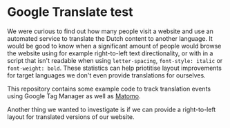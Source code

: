 # Google Translate test

We were curious to find out how many people visit a website and use an automated service to translate the Dutch content to another language. It would be good to know when a significant amount of people would browse the website using for example right-to-left text directionality, or with in a script that isn't readable when using `letter-spacing`, `font-style: italic` or `font-weight: bold`. These statistics can help priotitise layout improvements for target languages we don't even provide translations for ourselves.

This repository contains some example code to track translation events using Google Tag Manager as well as [Matomo](https://matomo.org).

Another thing we wanted to investigate is if we can provide a right-to-left layout for translated versions of our website.
